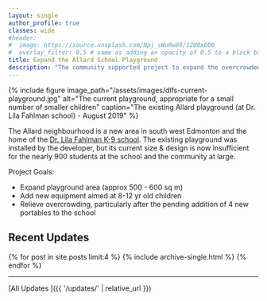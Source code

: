 ```yaml
---
layout: single
author_profile: true
classes: wide
#header:
#  image: https://source.unsplash.com/Npj_sWuRw68/1200x600
#  overlay_filter: 0.5 # same as adding an opacity of 0.5 to a black background
title: Expand the Allard School Playground
description: "The community supported project to expand the overcrowded Dr. Lila Fahlman playground in Allard."
---
```


{% include figure image_path="/assets/images/dlfs-current-playground.jpg" alt="The current playground, appropriate for a small number of smaller children" caption="The existing Allard playground (at Dr. Lila Fahlman school) - August 2019" %}

The Allard neighbourhood is a new area in south west Edmonton and the home of the [Dr. Lila Fahlman K-9 school](http://lilafahlman.epsb.ca/). The existing playground was installed by the developer, but its current size & design is now insufficient for the nearly 900 students at the school and the community at large. 

Project Goals:
- Expand playground area (approx 500 - 600 sq m)
- Add new equipment aimed at 8-12 yr old children
- Relieve overcrowding, particularly after the pending addition of 4 new portables to the school

## Recent Updates

<div class="grid__wrapper">
  {% for post in site.posts limit:4 %}
    {% include archive-single.html %}
  {% endfor %}
</div><div class="cf"></div>

---

[All Updates <i class="fas fa-angle-double-right" aria-hidden="true"></i>]({{ '/updates/' | relative_url }})
